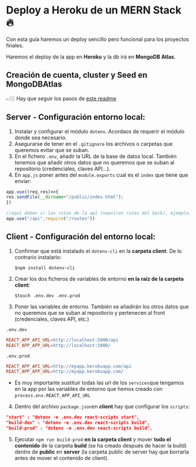 # Deploy a Heroku de un MERN Stack 🔥

Con esta guía haremos un deploy sencillo pero funcional para los proyectos finales.

Haremos el deploy de la app en **Heroku** y la db irá en **MongoDB Atlas**.

## Creación de cuenta, cluster y Seed en MongoDBAtlas

👉🏼 Hay que seguir los pasos de [este readme](/MongoAtlas.md)

## Server - Configuración entorno local:

1. Instalar y configurar el módulo ​`dotenv​`. Acordaos de requerir el módulo donde sea necesario.
2. Asegurarse de tener en el `.gitignore` los archivos o carpetas que queremos evitar que se suban.
3. En el fichero `.env`, añadir la URL de la base de datos local. También tenemos que añadir otros datos que no queremos que se suban al repositorio (credenciales, claves API...).
4. En `app.js` poner antes del `module.exports` cual es el `index` que tiene que enviar:
```javascript
app.use((req,res)=>{
res.sendFile(__dirname+"/public/index.html");
})

//aquí deben ir las rutas de la api (nuestras rutas del back), ejemplo:
app.use("/api",require("/routes"))
```

## Client - Configuración del entorno local:

1. Confirmar que está instalado el `dotenv-cli` en la **carpeta client**. De lo contrario instalarlo:

    `$npm install dotenv-cli`

2. Crear los dos ficheros de variables de entorno **en la raíz de la carpeta client**:

   `$touch .env.dev .env.prod`


3. Poner las variables de entorno. También se añadirán los otros datos que no queremos que se suban al repositorio y pertenecen al front (credenciales, claves API, etc.)

  `.env.dev` 

```mk
REACT_APP_API_URL=http://localhost:5000/api
REACT_APP_APP_URL=http://localhost:5000/
```

`.env.prod` 

```mk
REACT_APP_API_URL=http://myapp.herokuapp.com/api
REACT_APP_APP_URL=http://myapp.herokuapp.com/
```
- Es muy importante sustituir todas las url de los `services`que tengamos en la app por las variables de entorno que hemos creado con `process.env.REACT_APP_API_URL`

4. Dentro del archivo `package.json`en **client** hay que configurar los `scripts`:

```json
"start" : "dotenv -e .env.dev react-scripts start",
"build-dev" : "dotenv -e .env.dev react-scripts build",
"build-prod" : "dotenv -e .env.dev react-scripts build",
```

5. Ejecutar `npm run build-prod` **en la carpeta client** y mover **todo el contenido** de la carpeta **build** (se ha creado después de hacer la build) dentro de **public** en **server** (la carpeta public de server hay que borrarla antes de mover el contenido de client).
